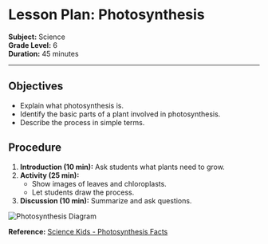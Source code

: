# Lesson Plan: Photosynthesis

**Subject:** Science  
**Grade Level:** 6  
**Duration:** 45 minutes  

---

## Objectives
- Explain what photosynthesis is.  
- Identify the basic parts of a plant involved in photosynthesis.  
- Describe the process in simple terms.  

## Procedure
1. **Introduction (10 min):** Ask students what plants need to grow.  
2. **Activity (25 min):**
   - Show images of leaves and chloroplasts.  
   - Let students draw the process.
3. **Discussion (10 min):** Summarize and ask questions.

![Photosynthesis Diagram](https://www.shutterstock.com/image-vector/diagram-photosynthesis-process-600nw-2465117259.jpg)

**Reference:** [Science Kids - Photosynthesis Facts](https://www.sciencekids.co.nz/sciencefacts/earth/photosynthesis.html)